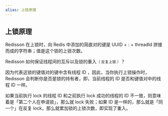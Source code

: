 ```yaml
---
alias: 上锁原理
---
```


## 上锁原理

Redisson 在上锁时，向 Redis 中添加的简直对的键是 UUID + : + threadId 拼接而成的字符串；值是这个锁的上锁次数。

Redisson 如何保证线程间的互斥以及锁的重入<small>（ 反复上锁 ）</small>？

因为代表这锁的键值对的键中含有线程 ID ，因此，当你执行上锁操作时，Redisson 会判断你是否是锁的持有者，即，当前线程的 ID 是否和键值对中的线程 ID 一样。

如果当前执行 lock 的线程 ID 和之前执行 lock 成功的线程的 ID 不一致，则意味着是「第二个人在申请锁」，那么就 lock 失败；如果 ID 是一样的，那么就是「同一个」在反复 lock，那么就累加锁的上锁次数，即实现了重入。
